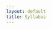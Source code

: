 ```yaml
---
layout: default
title: Syllabus
---
```


<script src="https://gist.github.com/joannakl/04b9e83352c6e29eeac0e3912763a82c.js"></script>

<br>
<br>
